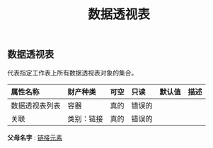 ﻿---
title: 数据透视表
second_title: Aspose.Cells Cloud Documen
type: docs
url: /zh/specification/model/pivottables/
description: Aspose.Cells 云模型规范：数据透视表。轻松处理 Excel 和其他电子表格文档，具有打开、生成、编辑、拆分、合并、比较和转换等功能
kwords: Excel，Office，电子表格，云 REST API，数据透视表
weight: 50
---
## **数据透视表**

代表指定工作表上所有数据透视表对象的集合。

|属性名称|财产种类|可空|只读|默认值|描述|
|:- |:- |:- |:- |:- |:- |
|数据透视表列表|容器|真的|错误的|||
|关联|类别：链接|真的|错误的|||

**父母名字** : [链接元素](/specification/model/linkelement)

